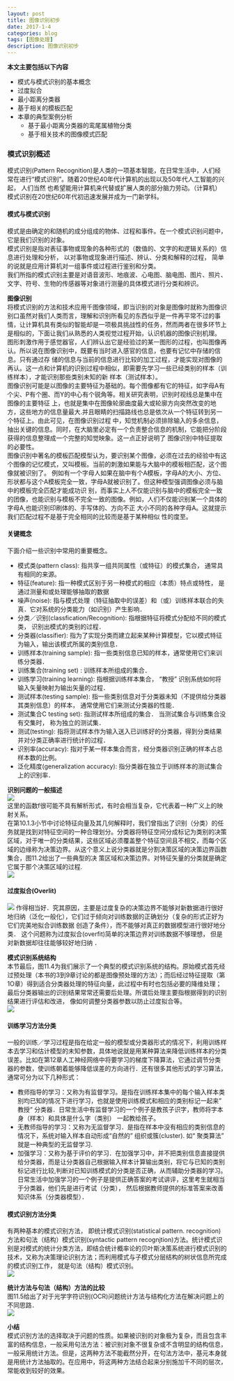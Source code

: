 ```yaml
---
layout: post
title: 图像识别初步
date: 2017-1-4
categories: blog
tags: [图像处理]
description: 图像识别初步
---
```


**本文主要包括以下内容**     

- 模式与模式识别的基本概念
- 过度拟合
- 最小距离分类器
- 基于相关的模板匹配
- 本章的典型案例分析
	+ 基于最小距离分类器的鸾尾属植物分类
	+ 基于相关技术的图像模式匹配

### 模式识别概述      
模式识别(Pattern Recognition)是人类的一项基本智能，在日常生活中，人们经常在进行“模式识别”。随着20世纪40年代计算机的出现以及50年代人工智能的兴起， 人们当然
也希望能用计算机来代替或扩展人类的部分脑力劳动。（计算机）模式识别在20世纪60年代初迅速发展并成为一门新学科。  

#### 模式与模式识别     
模式是由确定的和随机的成分组成的物体、过程和事件。在一个模式识别问题中， 它是我们识别的对象。        
模式识别是指对表征事物或现象的各种形式的（数值的、文字的和逻辑关系的）信息进行处理和分析， 以对事物或现象进行描述、辨认、分类和解释的过程， 简单的说就是应用计算机对一组事件或过程进行鉴别和分类。           
我们所指的模式识别主要是对语音波形、地痕波、心电图、脑电图、图片、照片、文字、符号、生物的传感器等对象进行测量的具体模式进行分类和辨识。  

**图像识别**      
将模式识别的方法和技术应用千图像领域，即当识别的对象是图像时就称为图像识别口虽然对我们人类而言，理解和识别所看见的东西似乎是一件再平常不过的事情，让计算机具有类似的智能却是一项极具挑战性的任务，然而两者在很多环节上是相似的，下面让我们从熟悉的人类视觉过程开始，认识机器的图像识别机理。   
图形刺激作用于感觉器官，人们辨认出它是经验过的某一图形的过程，也叫图像再认。所以说在图像识别中，既要有当时进入感官的信息，也要有记忆中存储的信息。只有通过存 储的信息与当前的信息进行比较的加工过程，才能实现对图像的再认。这一点和计算机的识别过程中相似，即需要先学习一些已经类别的样本（训练样本），才能识别那些类别未知的新 样本（测试样本）。            
图像识别可能是以图像的主要特征为基础的。每个图像都有它的特征，如字母A有个尖、P有个圈、而Y的中心有个锐角等。相关研究表明，识别时视线总是集中在图像的主要特征 上，也就是集中在图像轮廓曲度最大或轮廓方向突然改变的地方，这些地方的信息量最大.并且眼睛的扫描路线也总是依次从一个特征转到另一个特征上。由此可见，在图像识别过程 中，知觉机制必须排除输入的多余信息，抽出关键的信息。同时，在大脑里必定有一个负责整合信息的机制，它能把分阶段获得的信息整理成一个完整的知觉映象。这一点正好说明了 图像识别中特征提取的必要性。         
图像识别中著名的模板匹配模型认为，要识别某个图像，必须在过去的经验中有这个图像的记忆模式，又叫模板。当前的刺激如果能与大脑中的模板相匹配，这个图像就被识别了。 例如有一个字母人如果在脑中有个A模板，字母A的大小、方位、形状都与这个A模板完全一致，字母A就被识别了。但这种模型强调图像必须与脑中的模板完全匹配才能成功识 别，而事实上人不仅能识别与脑中的模板完全一致的团像，也能识别与模板不完全一致的图像。例如，人们不仅能识别某一个具体的字母A,也能识别印刷体的、手写体的、方向不正 大小不同的各种字母A。这就提示我们匹配过程不是基于完全相同的比较而是基于某种相似 性的度至。   

#### 关键概念     
下面介绍一些识别中常用的重要概念。     

- 模式类(pattern class): 指共享一组共同属性（或特征）的模式集合， 通常具有相同的来源。
- 特征(feature): 指一种模式区别于另一种模式的相应（本质）特点或特性， 是通过测量和或处理能够抽取的数据
- 噪声(noise): 指与模式处理（特征抽取中的误差）和（或）训练样本联合的失真．它对系统的分类能力（如识别）产生影响．
- 分类／识别(classfication/Recognition): 指根据特征将模式分配给不同的模式类， 识别出模式的类别的过程．
- 分类器(classifier): 指为了实现分类而建立起来某种计算模型，它以模式特征为输入，输出该模式所属的类别信息．
- 训练样本(training sample): 指一些类别信息已知的样本，通常使用它们来训练分类器．
- 训练集合(training set) : 训练样本所组成的集合．
- 训练学习(training learning): 指根据训练样本集合， “教授” 识别系统如何将输入矢量映射为输出矢量的过程．
- 测试样本(testing sample): 指一些类别信息对于分类器未知（不提供给分类器其类别信息）的样本， 通常使用它们来测试分类器的性能．
- 测试集合C testing set): 指测试样本所组成的集合． 当测试集合与训练集合没有交集时， 称为独立的测试集．
- 测试(testing): 指将测试样本作为输入送入已训练好的分类器，得到分类结果并对分类正确率进行统计的过程．
- 识别率(accuracy): 指对于某一样本集合而言，经分类器识别正确的样本占总样本数的比例。
- 泛化精度(generalization accuracy): 指分类器在独立于训练样本的测试集合上的识别率．  

**识别问题的一般描述**      
![](https://raw.githubusercontent.com/whuhan2013/myImage/master/dataImage/chapter11/p1.png)       
这里的函数f很可能不具有解析形式，有时会相当复杂，它代表着一种广义上的映射关系。          
在第10.1.3小节中讨论特征向量及其几何解释时，我们曾指出了识别（分类）的任务就是找到对特征空间的一种合理划分。分类器将特征空间分成标记为类别的决策区域，对于唯一的分类结果，这些区域必须覆盖整个特征空间且不相交，而每个区域的边缘称为决策边界。从这个意义上说分类器就是分割决策区域的决策边界函数集合，图11.2给出了一些典型的决 策区域和决策边界。对特征矢量的分类就是确定它属于那个决策区域的过程.      
![](https://raw.githubusercontent.com/whuhan2013/myImage/master/dataImage/chapter11/p2.png) 

#### 过度拟合(Overlit)    
![](https://raw.githubusercontent.com/whuhan2013/myImage/master/dataImage/chapter11/p3.png) 
作得相当好．究其原因，主要是过度复杂的决策边界不能够对新数据进行很好地归纳（泛化一般化），它们过于倾向对训练数据的正确划分（复杂的形式正好为它们完美地拟合训练数据 创造了条件），而不能够对真正的数据模型进行很好地分类． 这个问题称为过度拟合(overfit)简单的决策边界对训练数据不够理想， 但是对新数据却往往能够较好地归纳 ．       

**模式识别系统结构**      
本节最后，图11.4为我们展示了一个典型的模式识别系统的结构。原始模式首先经过预处理（本书的3到9章讨论的都是图像预处理的方法）；而后经过特征提取（第1O章）得到适合分类器处理的特征向量，此过程中有时也包括必要的降维处理；最后分类器输出的识别结果常常还需要后处理。所谓后处理主要指根据得到的识别结果进行评估和改进， 像如何调整分类器参数以防止过度拟合等。          
![](https://raw.githubusercontent.com/whuhan2013/myImage/master/dataImage/chapter11/p4.png) 

#### 训练学习方法分类  
一般的训练／学习过程是指在给定一般的模型或分类器形式的情况下，利用训练样本去学习和估计模型的未知参数，具体地说就是用某种算法来降低训练样本的分类误差。比如在第12章人工神经网络中将要学习的梯度下降算法，它通过调节分类器的参数，使训练朝着能够降低误差的方向进行．还有很多其他形式的学习算法， 通常可分为以下几种形式：            

- 教师指导的学习：又称为有监督学习。是指在训练样本集中的每个输入样本类别均已知的情况下进行学习，也就是使用训练模式和相应的类别标记一起来” 教授“ 分类器．日常生活中有监督学习的一个例子是教孩子识字，教师将字本身（样本）和具体是什么字（类别） 一起教给孩子。     
- 无教师指导的学习：又称为无监督学习．是指在样本中没有相应的类别信息的情况下，系统对输入样本自动形成“自然的” 组织或簇(cluster). 如“ 聚类算法” 就是一种典型的无监督学习.       
- 加强学习：又称为基于评价的学习．在加强学习中，并不把类别信息直接提供给分类器，而是让分类器自己根据输入样本计算输出类别，将它与已知的类别标记进行比较,判断对已知训练模式的分类是否正确，从而辅助分类器的学习。日常生活中加强学习的一个例子是提供正确答案的考试讲评，这里考生就相当于分类器，他们先是进行考试（分类）， 然后根据教师提供的标准答案来改善知识体系（分类器模型）．  

#### 模式识别方法分类     
有两种基本的模式识别方法， 即统计模式识别(statistical pattern. recognition)方法和句法（结构）模式识别(syntactic pattern recognjtion)方法。统计模式识别是对模式的统计分类方法，即结合统计概率论的贝叶斯决策系统进行模式识别的技术，又称为决策理论识别方法；而利用模式与子模式分层结构的树状信息所完成的模式识别工作， 就是句法（结构）模式识别。      
![](https://raw.githubusercontent.com/whuhan2013/myImage/master/dataImage/chapter11/p5.png) 

**统计方法与句法（结构）方法的比较**      
图11.5给出了对于光学字符识别(OCR)问题统计方法与结构化方法在解决问题上的不同思路．   
![](https://raw.githubusercontent.com/whuhan2013/myImage/master/dataImage/chapter11/p6.png)   

**小结**       
模式识别方法的选择取决于问题的性质。如果被识别的对象极为复杂，而且包含丰富的结构信息，一般采用句法方法：被识别对象不很复杂或不含明显的结构信息， 一般采用统计方法。但是，这两种方法不能截然分开，在句法方法中，基元本身就是用统计方法抽取的。在应用中，将这两种方法结合起来分别施加千不同的层次， 常能收到较好的效果。      

